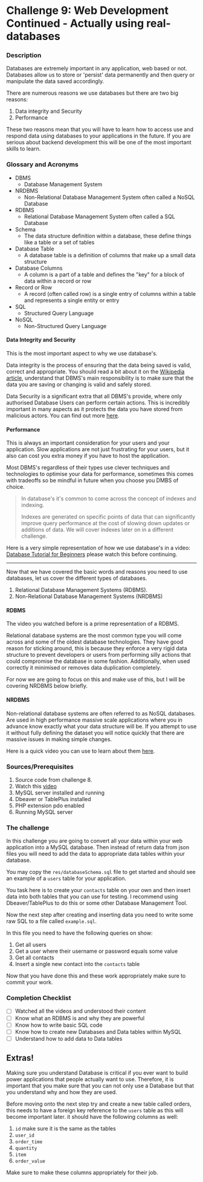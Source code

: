 # Challenge 9: Web Development Continued - Actually using real-databases

### Description

Databases are extremely important in any application, web based or not. Databases allow us to store or 'persist' data
permanently and then query or manipulate the data saved accordingly.

There are numerous reasons we use databases but there are two big reasons:

1. Data integrity and Security
2. Performance

These two reasons mean that you will have to learn how to access use and respond data using databases to your
applications in the future. If you are serious about backend development this will be one of the most important skills
to learn.

### Glossary and Acronyms

- DBMS
    - Database Management System
- NRDBMS
    - Non-Relational Database Management System often called a NoSQL Database
- RDBMS
    - Relational Database Management System often called a SQL Database
- Schema
    - The data structure definition within a database, these define things like a table or a set of tables
- Database Table
    - A database table is a definition of columns that make up a small data structure
- Database Columns
    - A column is a part of a table and defines the "key" for a block of data within a record or row
- Record or Row
    - A record (often called row) is a single entry of columns within a table and represents a single entity or entry
- SQL
    - Structured Query Language
- NoSQL
    - Non-Structured Query Language

#### Data Integrity and Security

This is the most important aspect to why we use database's.

Data integrity is the process of ensuring that the data being saved is valid, correct and appropriate. You should read a
bit about it on the [Wikipedia article](https://en.wikipedia.org/wiki/Data_integrity), understand that DBMS's main
responsibility is to make sure that the data you are saving or changing is valid and safely stored.

Data Security is a significant extra that all DBMS's provide, where only authorised Database Users can perform certain
actions. This is incredibly important in many aspects as it protects the data you have stored from malicious actors. You
can find out more [here](https://en.wikipedia.org/wiki/Data_security).

#### Performance

This is always an important consideration for your users and your application. Slow applications are not just
frustrating for your users, but it also can cost you extra money if you have to host the application.

Most DBMS's regardless of their types use clever techniques and technologies to optimise your data for performance,
sometimes this comes with tradeoffs so be mindful in future when you choose you DMBS of choice.

> In database's it's common to come across the concept of indexes and indexing.
>
>Indexes are generated on specific points of data that can significantly improve query performance at the cost of slowing
> down updates or additions of data. We will cover indexes later on in a different challenge.


Here is a very simple representation of how we use database's in a
video: [Database Tutorial for Beginners](https://www.youtube.com/watch?v=wR0jg0eQsZA) please watch this before
continuing.


<hr />

Now that we have covered the basic words and reasons you need to use databases, let us cover the different types of
databases.

1. Relational Database Management Systems (RDBMS).
2. Non-Relational Database Management Systems (NRDBMS)

#### RDBMS

The video you watched before is a prime representation of a RDBMS.

Relational database systems are the most common type you will come across and some of the oldest database technologies.
They have good reason for sticking around, this is because they enforce a very rigid data structure to prevent
developers or users from performing silly actions that could compromise the database in some fashion. Additionally, when
used correctly it minimised or removes data duplication completely.

For now we are going to focus on this and make use of this, but I will be covering NRDBMS below briefly.

#### NRDBMS

Non-relational database systems are often referred to as NoSQL databases. Are used in high performance massive scale
applications where you in advance know exactly what your data structure will be. If you attempt to use it without fully
defining the dataset you will notice quickly that there are massive issues in making simple changes.

Here is a quick video you can use to learn about them [here](https://www.youtube.com/watch?v=0buKQHokLK8).

### Sources/Prerequisites

1. Source code from challenge 8.
2. Watch this [video](https://youtu.be/Cz3WcZLRaWc)
3. MySQL server installed and running
4. Dbeaver or TablePlus installed
5. PHP extension pdo enabled
6. Running MySQL server

### The challenge

In this challenge you are going to convert all your data within your web application into a MySQL database. Then instead
of return data from json files you will need to add the data to appropriate data tables within your database.

You may copy the `res/databaseSchema.sql` file to get started and should see an example of a `users` table for your
application.

You task here is to create your `contacts` table on your own and then insert data into both tables that you can use for
testing. I recommend using Dbeaver/TablePlus to do this or some other Database Management Tool.

Now the next step after creating and inserting data you need to write some raw SQL to a file called `example.sql`.

In this file you need to have the following queries on show:

1. Get all users
2. Get a user where their username or password equals some value
3. Get all contacts
4. Insert a single new contact into the `contacts` table

Now that you have done this and these work appropriately make sure to commit your work.

### Completion Checklist

- [ ] Watched all the videos and understood their content
- [ ] Know what an RDBMS is and why they are powerful
- [ ] Know how to write basic SQL code
- [ ] Know how to create new Databases and Data tables within MySQL
- [ ] Understand how to add data to Data tables

## Extras!

Making sure you understand Database is critical if you ever want to build power applications that people actually want
to use. Therefore, it is important that you make sure that you can not only use a Database but that you understand why
and how they are used.

Before moving onto the next step try and create a new table called orders, this needs to have a foreign key reference to
the `users` table as this will become important later. it should have the following columns as well:
1. `id` make sure it is the same as the tables
2. `user_id`
3. `order_time`
4. `quantity`
5. `item`
6. `order_value`

Make sure to make these columns appropriately for their job.